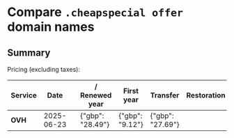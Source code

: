 # Compare `.cheapspecial offer` domain names

## Summary

Pricing (excluding taxes):

| Service | Date |  | / Renewed year | First year | Transfer | Restoration |
|--|--|--|--|--|--|--|
| **OVH** | 2025-06-23 |  | {"gbp": "28.49"} | {"gbp": "9.12"} | {"gbp": "27.69"} |  |
